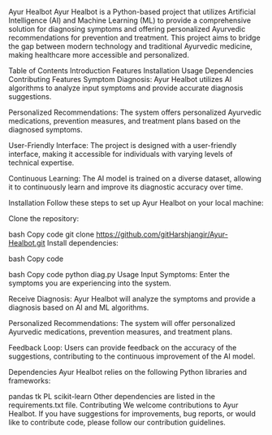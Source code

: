 Ayur Healbot
Ayur Healbot is a Python-based project that utilizes Artificial Intelligence (AI) and Machine Learning (ML) to provide a comprehensive solution for diagnosing symptoms and offering personalized Ayurvedic recommendations for prevention and treatment. This project aims to bridge the gap between modern technology and traditional Ayurvedic medicine, making healthcare more accessible and personalized.

Table of Contents
Introduction
Features
Installation
Usage
Dependencies
Contributing
Features
Symptom Diagnosis: Ayur Healbot utilizes AI algorithms to analyze input symptoms and provide accurate diagnosis suggestions.

Personalized Recommendations: The system offers personalized Ayurvedic medications, prevention measures, and treatment plans based on the diagnosed symptoms.

User-Friendly Interface: The project is designed with a user-friendly interface, making it accessible for individuals with varying levels of technical expertise.

Continuous Learning: The AI model is trained on a diverse dataset, allowing it to continuously learn and improve its diagnostic accuracy over time.

Installation
Follow these steps to set up Ayur Healbot on your local machine:

Clone the repository:

bash
Copy code
git clone https://github.com/gitHarshjangir/Ayur-Healbot.git
Install dependencies:

bash
Copy code


bash
Copy code
python diag.py
Usage
Input Symptoms: Enter the symptoms you are experiencing into the system.

Receive Diagnosis: Ayur Healbot will analyze the symptoms and provide a diagnosis based on AI and ML algorithms.

Personalized Recommendations: The system will offer personalized Ayurvedic medications, prevention measures, and treatment plans.

Feedback Loop: Users can provide feedback on the accuracy of the suggestions, contributing to the continuous improvement of the AI model.

Dependencies
Ayur Healbot relies on the following Python libraries and frameworks:

pandas
tk
PL
scikit-learn
Other dependencies are listed in the requirements.txt file.
Contributing
We welcome contributions to Ayur Healbot. If you have suggestions for improvements, bug reports, or would like to contribute code, please follow our contribution guidelines.
